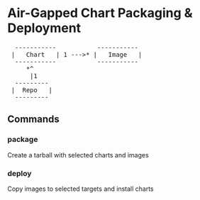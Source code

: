 # Air-Gapped Chart Packaging & Deployment


<pre>
  -----------           -----------
 |   Chart   | 1 --->* |   Image   |
  -----------           -----------
     *^
      |1
  ---------
 |  Repo   |
  ---------
</pre>

## Commands


### package

Create a tarball with selected charts and images


### deploy 

Copy images to selected targets and install charts 

